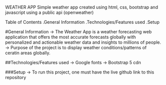 WEATHER APP
Simple weather app created using html, css, bootstrap and javascript using a public api (openweather)

Table of Contents
.General Information
.Technologies/Features used
.Setup

#General Information
    -> The Weather App is a weather forecasting web application that offers the most accurate forecasts globally with personalized and actionable weather data and insights to millions of people.
    -> Purpose of the project is to display weather conditions/patterns of ceratin areas globally.

##Technologies/Features used
    -> Google fonts 
    -> Bootstrap 5 cdn

###Setup
    -> To run this project, one must have the live github link to this repository